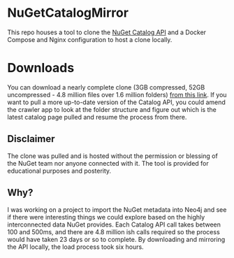 # NuGetCatalogMirror

This repo houses a tool to clone the [NuGet Catalog API](https://docs.microsoft.com/en-us/nuget/api/catalog-resource) 
and a Docker Compose and Nginx configuration to host a clone locally.

# Downloads

You can download a nearly complete clone (3GB compressed, 52GB uncompressed - 4.8 million files over 1.6 million folders) 
[from this link](http://bit.ly/nugetcatalogmirror). If you want to pull a more up-to-date version of the Catalog API, you could
amend the crawler app to look at the folder structure and figure out which is the latest catalog page pulled and resume the
process from there.

## Disclaimer

The clone was pulled and is hosted without the permission or blessing of the NuGet team nor anyone connected with it. The tool
is provided for educational purposes and posterity.

## Why?

I was working on a project to import the NuGet metadata into Neo4j and see if there were interesting things we could 
explore based on the highly interconnected data NuGet provides. Each Catalog API call takes between 100 and 500ms, 
and there are 4.8 million ish calls required so the process would have taken 23 days or so to complete. By downloading
and mirroring the API locally, the load process took six hours.
